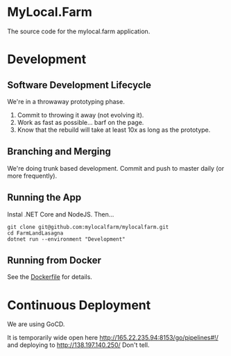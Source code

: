 # MyLocal.Farm

The source code for the mylocal.farm application.

# Development

## Software Development Lifecycle

We're in a throwaway prototyping phase.

1. Commit to throwing it away (not evolving it).
2. Work as fast as possible... barf on the page.
3. Know that the rebuild will take at least 10x as long as the prototype.

## Branching and Merging

We're doing trunk based development. Commit and push to master daily (or more frequently).

## Running the App

Instal .NET Core and NodeJS. Then...

```
git clone git@github.com:mylocalfarm/mylocalfarm.git
cd FarmLandLasagna
dotnet run --environment "Development"
```

## Running from Docker

See the [Dockerfile](Dockerfile) for details.

# Continuous Deployment

We are using GoCD. 

It is temporarily wide open here http://165.22.235.94:8153/go/pipelines#!/ and deploying to http://138.197.140.250/ Don't tell.
